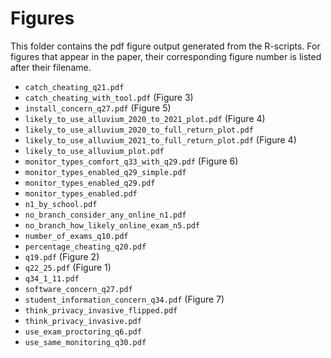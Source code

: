 # Figures
This folder contains the pdf figure output generated from the R-scripts. 
For figures that appear in the paper, their corresponding figure number is listed after their filename.

- `catch_cheating_q21.pdf`
- `catch_cheating_with_tool.pdf` (Figure 3)
- `install_concern_q27.pdf` (Figure 5)
- `likely_to_use_alluvium_2020_to_2021_plot.pdf` (Figure 4)
- `likely_to_use_alluvium_2020_to_full_return_plot.pdf`
- `likely_to_use_alluvium_2021_to_full_return_plot.pdf` (Figure 4)
- `likely_to_use_alluvium_plot.pdf`
- `monitor_types_comfort_q33_with_q29.pdf` (Figure 6)
- `monitor_types_enabled_q29_simple.pdf`
- `monitor_types_enabled_q29.pdf`
- `monitor_types_enabled.pdf`
- `n1_by_school.pdf`
- `no_branch_consider_any_online_n1.pdf`
- `no_branch_how_likely_online_exam_n5.pdf`
- `number_of_exams_q10.pdf`
- `percentage_cheating_q20.pdf`
- `q19.pdf` (Figure 2)
- `q22_25.pdf`  (Figure 1)
- `q34_1_11.pdf`
- `software_concern_q27.pdf`
- `student_information_concern_q34.pdf` (Figure 7)
- `think_privacy_invasive_flipped.pdf`
- `think_privacy_invasive.pdf`
- `use_exam_proctoring_q6.pdf`
- `use_same_monitoring_q30.pdf`
